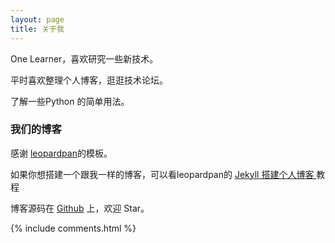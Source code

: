 ```yaml
---
layout: page
title: 关于我 
---
```


One Learner，喜欢研究一些新技术。
<p>
平时喜欢整理个人博客，逛逛技术论坛。
<p>
了解一些Python 的简单用法。

<p>

<h3> 我们的博客 </h3>  

<p>

感谢 <a target="_blank" href='https://github.com/leopardpan/leopardpan.github.io'>leopardpan</a>的模板。

<p>

如果你想搭建一个跟我一样的博客，可以看leopardpan的 
<a href="http://baixin.io/2016/10/jekyll_tutorials1/"> Jekyll 搭建个人博客 </a>
教程

<p> 

博客源码在 <a target="_blank" href='https://github.com/leopardpan/leopardpan.github.io/'>Github</a> 上，欢迎 Star。

<p> 

<p> 

<p> 


{% include comments.html %}

